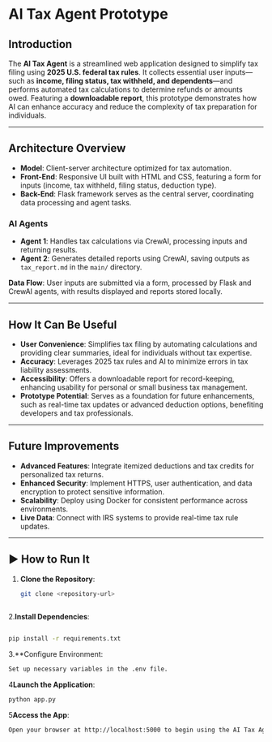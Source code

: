#  AI Tax Agent Prototype

## Introduction

The **AI Tax Agent** is a streamlined web application designed to simplify tax filing using **2025 U.S. federal tax rules**. It collects essential user inputs—such as **income, filing status, tax withheld, and dependents**—and performs automated tax calculations to determine refunds or amounts owed. Featuring a **downloadable report**, this prototype demonstrates how AI can enhance accuracy and reduce the complexity of tax preparation for individuals.

---

## Architecture Overview

- **Model**: Client-server architecture optimized for tax automation.
- **Front-End**: Responsive UI built with HTML and CSS, featuring a form for inputs (income, tax withheld, filing status, deduction type).
- **Back-End**: Flask framework serves as the central server, coordinating data processing and agent tasks.

### AI Agents
- **Agent 1**: Handles tax calculations via CrewAI, processing inputs and returning results.
- **Agent 2**: Generates detailed reports using CrewAI, saving outputs as `tax_report.md` in the `main/` directory.

**Data Flow**: User inputs are submitted via a form, processed by Flask and CrewAI agents, with results displayed and reports stored locally.

---

## How It Can Be Useful

- **User Convenience**: Simplifies tax filing by automating calculations and providing clear summaries, ideal for individuals without tax expertise.
- **Accuracy**: Leverages 2025 tax rules and AI to minimize errors in tax liability assessments.
- **Accessibility**: Offers a downloadable report for record-keeping, enhancing usability for personal or small business tax management.
- **Prototype Potential**: Serves as a foundation for future enhancements, such as real-time tax updates or advanced deduction options, benefiting developers and tax professionals.

---

## Future Improvements

- **Advanced Features**: Integrate itemized deductions and tax credits for personalized tax returns.
- **Enhanced Security**: Implement HTTPS, user authentication, and data encryption to protect sensitive information.
- **Scalability**: Deploy using Docker for consistent performance across environments.
- **Live Data**: Connect with IRS systems to provide real-time tax rule updates.

---

## ▶️ How to Run It

1. **Clone the Repository**:
   ```bash
   git clone <repository-url>
  
2.**Install Dependencies**:
```bash

pip install -r requirements.txt
```

3.**Configure Environment:
```bash
Set up necessary variables in the .env file.
```

4**Launch the Application**:
```bash
python app.py
```

5**Access the App**:
```bash
Open your browser at http://localhost:5000 to begin using the AI Tax Agent
```
